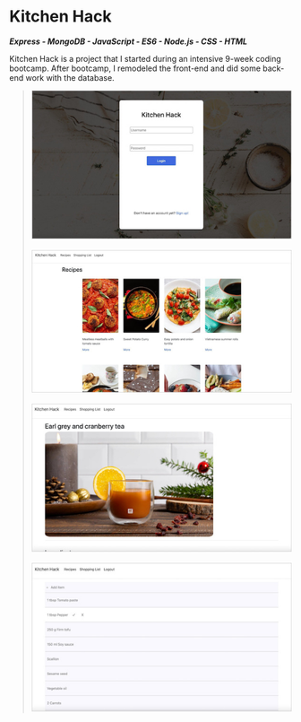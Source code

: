 # Kitchen Hack
***Express - MongoDB - JavaScript - ES6 - Node.js - CSS - HTML***

Kitchen Hack is a project that I started during an intensive 9-week coding bootcamp. After bootcamp, I remodeled the front-end and did some back-end work with the database. 

>![](kitchen-hack-screenshot-border-login.jpg)
><br/>
><br/>
>![](kitchen-hack-screenshot-border-recipes.jpg)
><br/>
><br/>
>![](kitchen-hack-screenshot-border-recipe-item.jpg)
><br/>
><br/>
>![](kitchen-hack-screenshot-border-shopping-list.jpg)
